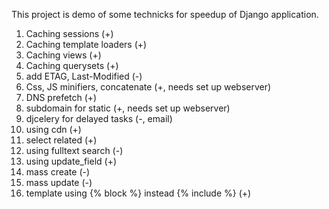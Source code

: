 This project is demo of some technicks for speedup of Django application.

1. Caching sessions (+)
2. Caching template loaders (+)
3. Caching views (+)
4. Caching querysets (+)
5. add ETAG, Last-Modified (-)
6. Css, JS minifiers, concatenate (+, needs set up webserver)
7. DNS prefetch (+)
8. subdomain for static (+, needs set up webserver)
9. djcelery for delayed tasks (-, email)
10. using cdn (+)
11. select related (+)
12. using fulltext search (-)
13. using update_field (+)
14. mass create (-)
15. mass update (-)
16. template using {% block %} instead {% include %} (+)
